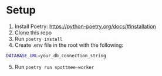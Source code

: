 # Setup

1. Install Poetry: https://python-poetry.org/docs/#installation
2. Clone this repo
3. Run `poetry install`
4. Create .env file in the root with the following:
```bash
DATABASE_URL=your_db_connection_string
```
5. Run `poetry run spottmee-worker`